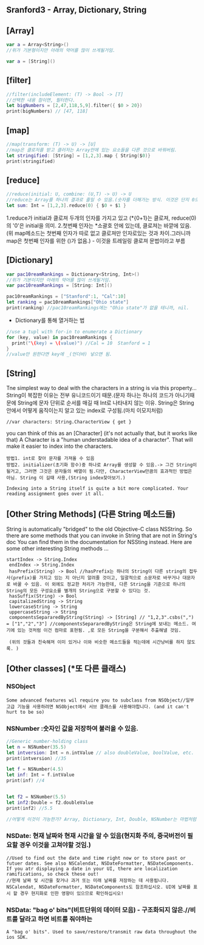 ## Sranford3 - Array, Dictionary, String


## [Array]

```swift
var a = Array<String>()
//위가 기본형이지만 아래의 약어를 많이 쓰게될거임.

var a = [String]()
```

## [filter]

```swift
//filter(includeElement: (T) -> Bool -> [T]
//선택한 내용 참이면, 필터한다.
let bigNumbers = [2,47,118,5,9].filter({ $0 > 20})
print(bigNumbers) // [47, 118]
```

## [map]

```swift
//map(transform: (T) -> U) -> [U]
//map은 클로저를 받고 클러저는 Array안에 있는 요소들을 다른 것으로 바꿔버림.
let stringified: [String] = [1,2,3].map { String($0)}
print(stringified)
```

## [reduce]
```swift
//reduce(initial: U, combine: (U,T) -> U) -> U
//reduce는 Array를 하나의 결과로 줄일 수 있음.(숫자를 더해가는 방식. 이것은 단지 0으로 시작해서 줄이고 지금까지 한 것들로 수행한 다음 거기에 다음 요소를 수행한다음 거기에 다음요소를 추가해 번호를 더해가는 것.)
let sum: Int = [1,2,3].reduce(0) { $0 + $1 }
```

1.reduce가 initial과 클로져 두개의 인자를 가지고 있고 (*{$0+$1}는 클로져, reduce(0)의 '0'은 initial을 의미.
2.첫번째 인자는 *소괄호 안에 있는데, 클로져는 바깥에 있음. (위 map메소드는 첫번째 인자가 따로 없고 클로져만 인자로있는 것과 차이.그러니까 map은 첫번째 인자를 위한 ()가 없음.) - 이것을 트레일링 클로져 문법이라고 부름


## [Dictionary]

```swift
var pac10reamRankings = Dictionary<String, Int>()
//위가 기본이지만 아래의 약어를 많이 쓰게될거임.
var pac10reamRankings = [String: Int]()

pac10reamRankings = ["Stanford":1, "Cal":10]
let ranking = pac10reamRankings["Ohio state"]
print(ranking) //pac10reamRankings에는 "Ohio state"가 없을 테니까, nil.
```

* Dictionary를 통해 열거하는 법
```swift
//use a tupl with for-in to enumerate a Dictionary
for (key, value) in pac10reamRankings {
  print("\(key) = \(value)") //Cal = 10  Stanford = 1
}
//value만 원한다면 key에 _(언더바) 넣으면 됨.
```

## [String]

Tne simplest way to deal with the characters in a string is via this property...  <br>
String이 복잡한 이유는 전부 유니코드이기 때문.(문자 하나는 하나의 코드가 아니기때문에 String에 문자 단위로 순서를 매길 때 Int로 나타내지 않는 이유.
String은 String안에서 어떻게 움직이는지 알고 있는 index로 구성됨.(마치 이모지처럼)

```
//var characters: String.CharacterView { get }
```

you can think of this as an [Character] (it's not actually that, but it works like that) A Character is a "human understadable idea of a character". That will make it easier to index into the characters.

```
방법1. int로 찾아 문자를 가져올 수 있음
방법2. initializer(초기화 함수)중 하나로 Array를 생성할 수 있음.-> 그건 String이 될거고, 그러면 그것은 문자들의 배열이 됨.다만, CharacterView만큼의 효과적인 방법은 아님. String 이 길때 사용,(String index찾아보기.)

Indexing into a String itself is quite a bit more complicated. Your reading assignment goes over it all.
```

## [Other String Methods] (다른 String 메소드들)

String is automatically "bridged" to the old Objective-C class NSString. So there are some methods that you can invoke in String that are not in String's doc You can find them in the documentation for NSSting instead. Here are some other interesting String methods ...

```
startIndex -> String.Index
 endIndex -> String.Index
 hasPrefix(String) -> Bool //hasPrefix는 하나의 String이 다른 string의 접두사(prefix)를 가지고 있는 지 아닌지 알려줄 것이고, 일괄적으로 소문자로 바꾸거나 대문자로 바꿀 수 있음. 이 외에도 정교한 처리가 가능한데, 다른 String을 기준으로 하나의 String의 모든 구성요소를 별개의 String으로 구분할 수 있다는 것.
 hasSuffix(String) -> Bool
 capitalizedString -> String
 lowercaseString -> String
 uppercaseString -> String
 componentsSepararedByString(String) -> [String] // "1,2,3".csbs(",") = ["1","2","3"] //componentsSepararedByString은 String에 보내는 메소드. 여기에 있는 것처럼 이건 컴마로 표현됨. ,로 모든 String을 구분해서 추출해낼 것임.
 
 (위의 것들과 친숙해져 이미 있거나 이와 비슷한 메소드들을 적는데에 시간낭비를 하지 않도록. )
```

## [Other classes] (*또 다른 클래스)


### NSObject

```Base class for all ObjectiveC classes
Some advanced features wil require you to subclass from NSObject//일부 고급 기능을 사용하려면 NSObject에서 서브 클래스를 사용해야합니다. (and it can't hurt to be so)
```

### NSNumber :숫자인 값을 저장하여 불러올 수 있음.
```swift
//Generic number-holding class
let n = NSNumber(35.5)
let intversion: Int = n.intValue // also doubleValue, boolValue, etc.
print(intversion) //35

let f = NSNumber(4.5)
let inf: Int = f.intValue
print(inf) //4


let f2 = NSNumber(5.5)
let inf2:Double = f2.doubleValue
print(inf2) //5.5

//어떻게 이것이 가능한가? Array, Dictionary, Int, Double, NSNumber는 마법처럼 자동으로 모두 연결이 됨(*브리징)
```

### NSDate: 현재 날짜와 현재 시간을 알 수 있음(현지화 주의, 중국버전이 필요할 경우 이것을 고쳐야할 것임.)
```
//Used to find out the date and time right now or to store past or futuer dates. See also NSCalendat, NSDateFormatter, NSDateComponents. If you atr displaying a date in your UI, there are localization ramifications, so check these out!
//현재 날짜 및 시간을 찾거나 과거 또는 미래 날짜를 저장하는 데 사용됩니다. NSCalendat, NSDateFormatter, NSDateComponents도 참조하십시오. UI에 날짜를 표시 할 경우 현지화로 인한 영향이 있으므로 확인하십시오!
```

### NSData: "bag o' bits"(비트단위의 데이터 모음) - 구조화되지 않은.//비트를 달라고 하면 비트를 줘야하는
```
A "bag o' bits". Used to save/restore/transmit raw data throughout the ios SDK.
```





